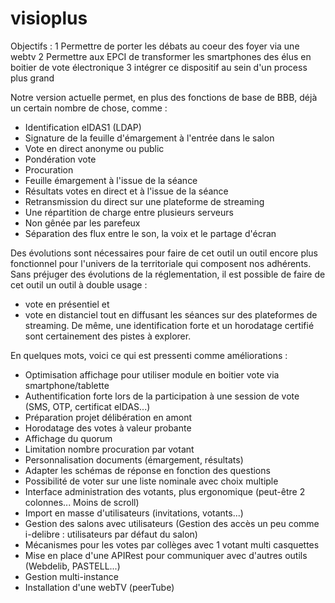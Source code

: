 # visioplus

Objectifs :
 1 Permettre de porter les débats au coeur des foyer via une webtv
 2 Permettre aux EPCI de transformer les smartphones des élus en boitier de vote électronique
 3 intégrer ce dispositif au sein d'un process plus grand

Notre version actuelle permet, en plus des fonctions de base de BBB, déjà un certain nombre de chose, comme :
- Identification eIDAS1 (LDAP)
- Signature de la feuille d'émargement à l'entrée dans le salon
- Vote en direct anonyme ou public
- Pondération vote
- Procuration
- Feuille émargement à l'issue de la séance
- Résultats votes en direct et à l'issue de la séance
- Retransmission du direct sur une plateforme de streaming
- Une répartition de charge entre plusieurs serveurs
- Non gênée par les parefeux
- Séparation des flux entre le son, la voix et le partage d'écran

Des évolutions sont nécessaires pour faire de cet outil un outil encore plus fonctionnel pour l'univers de la territoriale qui composent nos adhérents.
Sans préjuger des évolutions de la réglementation, il est possible de faire de cet outil un outil à double usage :
- vote en présentiel et
- vote en distanciel tout en diffusant les séances sur des plateformes de streaming.
De même, une identification forte et un horodatage certifié sont certainement des pistes à explorer.

En quelques mots, voici ce qui est pressenti comme améliorations :
- Optimisation affichage pour utiliser module en boitier vote via smartphone/tablette
- Authentification forte lors de la participation à une session de vote (SMS, OTP, certificat eIDAS...)
- Préparation projet délibération en amont
- Horodatage des votes à valeur probante
- Affichage du quorum
- Limitation nombre procuration par votant
- Personnalisation documents (émargement, résultats)
- Adapter les schémas de réponse en fonction des questions
- Possibilité de voter sur une liste nominale avec choix multiple
- Interface administration des votants, plus ergonomique (peut-être 2 colonnes... Moins de scroll)
- Import en masse d'utilisateurs (invitations, votants...)
- Gestion des salons avec utilisateurs (Gestion des accès un peu comme i-delibre : utilisateurs par défaut du salon)
- Mécanismes pour les votes par collèges avec 1 votant multi casquettes
- Mise en place d'une APIRest pour communiquer avec d'autres outils (Webdelib, PASTELL...)
- Gestion multi-instance
- Installation d'une webTV (peerTube)
